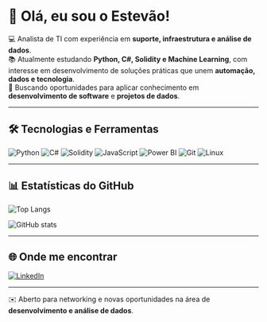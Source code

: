 # 👋 Olá, eu sou o Estevão!

💻 Analista de TI com experiência em **suporte, infraestrutura e análise de dados**.  
📚 Atualmente estudando **Python, C#, Solidity e Machine Learning**, com interesse em desenvolvimento de soluções práticas que unem **automação, dados e tecnologia**.  
🚀 Buscando oportunidades para aplicar conhecimento em **desenvolvimento de software** e **projetos de dados**.  

---

## 🛠️ Tecnologias e Ferramentas

![Python](https://img.shields.io/badge/Python-3776AB?style=for-the-badge&logo=python&logoColor=white)
![C#](https://img.shields.io/badge/C%23-239120?style=for-the-badge&logo=c-sharp&logoColor=white)
![Solidity](https://img.shields.io/badge/Solidity-363636?style=for-the-badge&logo=solidity&logoColor=white)
![JavaScript](https://img.shields.io/badge/JavaScript-F7DF1E?style=for-the-badge&logo=javascript&logoColor=black)
![Power BI](https://img.shields.io/badge/Power%20BI-F2C811?style=for-the-badge&logo=powerbi&logoColor=black)
![Git](https://img.shields.io/badge/Git-F05032?style=for-the-badge&logo=git&logoColor=white)
![Linux](https://img.shields.io/badge/Linux-FCC624?style=for-the-badge&logo=linux&logoColor=black)

---

## 📊 Estatísticas do GitHub

![Top Langs](https://github-readme-stats.vercel.app/api/top-langs/?username=estevaoMG&layout=compact&theme=radical)

![GitHub stats](https://github-readme-stats.vercel.app/api?username=estevaoMG&show_icons=true&theme=radical)

---

## 🌐 Onde me encontrar

[![LinkedIn](https://img.shields.io/badge/LinkedIn-0077B5?style=for-the-badge&logo=linkedin&logoColor=white)](https://www.linkedin.com/in/estevao-gouveia)

---
✉️ Aberto para networking e novas oportunidades na área de **desenvolvimento e análise de dados**.
